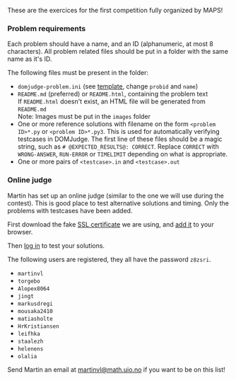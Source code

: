 These are the exercices for the first competition fully organized by MAPS!

### Problem requirements
Each problem should have a name, and an ID (alphanumeric, at most 8 characters). All problem related files should be put in a folder with the same name as it's ID.

The following files must be present in the folder:

- `domjudge-problem.ini` (see [template](domjudge-problem.ini), change `probid` and `name`)
- `README.md` (preferred) or `README.html`, containing the problem text  
	If `README.html` doesn't exist, an HTML file will be generated from `README.md`  
	Note: Images must be put in the `images` folder
- One or more reference solutions with filename on the form `<problem ID>*.py` or `<problem ID>*.py3`. This is used for automatically verifying testcases in DOMJudge. The first line of these files should be a magic string, such as `# @EXPECTED_RESULTS@: CORRECT`. Replace `CORRECT` with `WRONG-ANSWER`, `RUN-ERROR` or `TIMELIMIT` depending on what is appropriate.
- One or more pairs of `<testcase>.in` and `<testcase>.out`

### Online judge
Martin has set up an online judge (similar to the one we will use during the contest). This is good place to test alternative solutions and timing. Only the problems with testcases have been added.

First download the fake [SSL certificate](http://95.85.46.235/domjudge/public.crt) we are using, and [add it](http://lmgtfy.com/?q=add+certificate+firefox&l=1) to your browser.

Then [log in](http://95.85.46.235/domjudge/team) to test your solutions.

The following users are registered, they all have the password `z8zsri`.

- `martinvl`
- `torgebo`
- `Alopex8064`
- `jingt`
- `markusdregi`
- `mousaka2410`
- `matiasholte`
- `HrKristiansen`
- `leifhka`
- `staalezh`
- `helenens`
- `olalia`

Send Martin an email at <martinvl@math.uio.no> if you want to be on this list!
